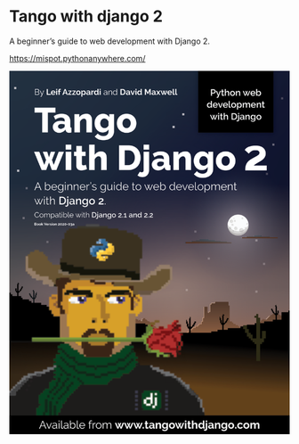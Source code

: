 # Tango with django 2
A beginner’s guide to web development with Django 2.

https://mispot.pythonanywhere.com/

![](tango_with_django_project/static/images/Tango_with_django_2.png)
